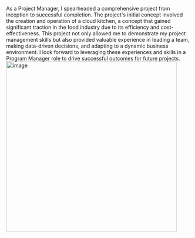 As a Project Manager, I spearheaded a comprehensive project from inception to successful completion. The project's initial concept involved the creation and operation of a cloud kitchen, a concept that gained significant traction in the food industry due to its efficiency and cost-effectiveness.
This project not only allowed me to demonstrate my project management skills but also provided valuable experience in leading a team, making data-driven decisions, and adapting to a dynamic business environment. I look forward to leveraging these experiences and skills in a Program Manager role to drive successful outcomes for future projects.
<img width="464" alt="image" src="https://github.com/rohityadav226/Project_Manager_Cloud_Kitchen/assets/90460563/3a8a7111-aa35-411e-b07a-1df566e31fad">
